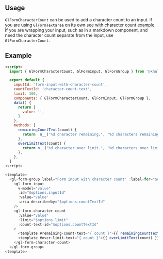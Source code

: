 ## Usage

`GlFormCharacterCount` can be used to add a character count to an input.
If you are using `GlFormTextarea` on its own see [with character count example](https://gitlab-org.gitlab.io/khulnasoft-ui/?path=/story/base-form-form-textarea--with-character-count).
If you are wrapping your input, such as in a markdown component, and need the character
count separate from the input, use `GlFormCharacterCount`.

## Example

```html
<script>
  import { GlFormCharacterCount, GlFormInput, GlFormGroup } from '@khulnasoft/ui'

  export default {
    inputId: 'form-input-with-character-count',
    countTextId: 'character-count-text',
    limit: 100,
    components: { GlFormCharacterCount, GlFormInput, GlFormGroup },
    data() {
      return {
        value: '',
      }
    },
    methods: {
      remainingCountText(count) {
        return  n__('%d character remaining.', '%d characters remaining.', count)
      },
      overLimitText(count) {
        return n__('%d character over limit.', '%d characters over limit.', count);
      },
    },
  }
<script>

<template>
  <gl-form-group label="Form input with character count" :label-for="$options.inputId">
    <gl-form-input
      v-model="value"
      :id="$options.inputId"
      :value="value"
      :aria-describedby="$options.countTextId"
    />
    <gl-form-character-count
      :value="value"
      :limit="$options.limit"
      :count-text-id="$options.countTextId"
    >
      <template #remaining-count-text="{ count }">{{ remainingCountText(count) }}</template>
      <template #over-limit-text="{ count }">{{ overLimitText(count) }}</template>
    </gl-form-character-count>
  </gl-form-group>
<template>
```

